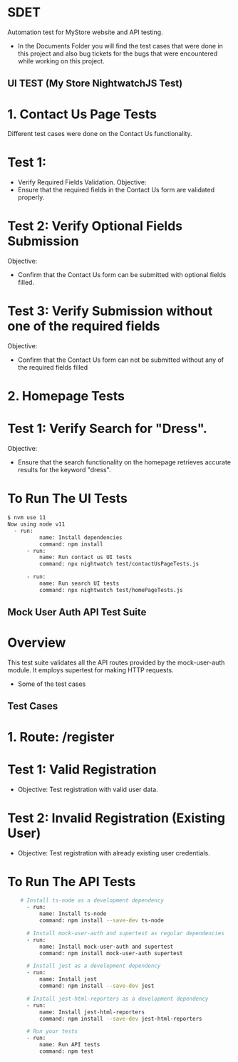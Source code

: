 # SDET
Automation test for MyStore website and API testing.
- In the Documents Folder you will find the test cases that were done in this project and also bug tickets for the bugs that were encountered while working on this project.
## UI TEST (My Store NightwatchJS Test)
# 1. Contact Us Page Tests
Different test cases were done on the Contact Us functionality.
 # Test 1:
 - Verify Required Fields Validation.
  Objective:
 - Ensure that the required fields in the Contact Us form are validated properly.
 # Test 2: Verify Optional Fields Submission
  Objective:
 - Confirm that the Contact Us form can be submitted with optional fields filled.
# Test 3: Verify Submission without one of the required fields 
  Objective:
 - Confirm that the Contact Us form can not be submitted without any of the required fields filled
# 2. Homepage Tests
 # Test 1: Verify Search for "Dress".
  Objective:
 - Ensure that the search functionality on the homepage retrieves accurate results for the keyword "dress".

# To Run The UI Tests

```sh
$ nvm use 11
Now using node v11 
  - run:
          name: Install dependencies
          command: npm install
      - run:
          name: Run contact us UI tests
          command: npx nightwatch test/contactUsPageTests.js

      - run:
          name: Run search UI tests
          command: npx nightwatch test/homePageTests.js
```

## Mock User Auth API Test Suite
# Overview
This test suite validates all the API routes provided by the mock-user-auth module. It employs supertest for making HTTP requests.
- Some of the test cases

## Test Cases
# 1. Route: /register
# Test 1: Valid Registration
- Objective:
  Test registration with valid user data.
# Test 2: Invalid Registration (Existing User)
- Objective:
   Test registration with already existing user credentials.

# To Run The API Tests

```sh
    # Install ts-node as a development dependency
      - run:
          name: Install ts-node
          command: npm install --save-dev ts-node

      # Install mock-user-auth and supertest as regular dependencies
      - run:
          name: Install mock-user-auth and supertest
          command: npm install mock-user-auth supertest

      # Install jest as a development dependency
      - run:
          name: Install jest
          command: npm install --save-dev jest

      # Install jest-html-reporters as a development dependency
      - run:
          name: Install jest-html-reporters
          command: npm install --save-dev jest-html-reporters

      # Run your tests
      - run:
          name: Run API tests
          command: npm test
```
